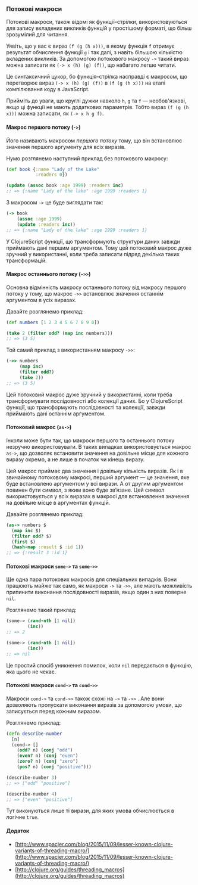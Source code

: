 ### Потокові макроси

Потокові макроси, також відомі як функції–стрілки, використовуються для запису вкладених викликів функцій у простішому форматі, що більш зрозумілий для читання.

Уявіть, що у вас є вираз `(f (g (h x)))`, в якому функція `f` отримує результат обчислення функції `g` і так далі, з навіть більшою кількістю вкладених викликів. За допомогою потокового макросу `->` такий вираз можна записати як `(-> x (h) (g) (f))`, що набагато легше читати.

Це синтаксичний цукор, бо функція–стрілка насправді є макросом, що перетворює вираз `(-> x (h) (g) (f))` в `(f (g (h x)))` на етапі компілювання коду в JavaScript.

Прийміть до уваги, що круглі дужки навколо `h`, `g` та `f` — необов'язкові, якщо ці функції не мають додаткових параметрів. Тобто вираз `(f (g (h x)))` можна записати, як `(-> x h g f)`.

#### Макрос першого потоку (`->`)

Його називають макросом *першого потоку* тому, що він встановлює значення першого аргументу для всіх виразів.

Нумо розглянемо наступний приклад без потокового макросу:

```clojure
(def book {:name "Lady of the Lake"
           :readers 0})

(update (assoc book :age 1999) :readers inc)
;; => {:name "Lady of the lake" :age 1999 :readers 1}
```

З макросом `->` це буде виглядати так:

```clojure
(-> book
    (assoc :age 1999)
    (update :readers inc))
;; => {:name "Lady of the lake" :age 1999 :readers 1}
```

У ClojureScript функції, що трансформують структури даних завжди приймають дані першим аргументом. Тому цей потоковий макрос дуже зручний у використанні, коли треба записати підряд декілька таких трансформацій.

#### Макрос останнього потоку (`->>`)

Основна відмінність макросу останнього потоку від макросу першого потоку у тому, що макрос `->>` встановлює значення останнім аргументом в усіх виразах.

Давайте розглянемо приклад:

```clojure
(def numbers [1 2 3 4 5 6 7 8 9 0])

(take 2 (filter odd? (map inc numbers)))
;; => (3 5)
```

Той самий приклад з використанням макросу `->>`:

```clojure
(->> numbers
     (map inc)
     (filter odd?)
     (take 2))
;; => (3 5)
```

Цей потоковий макрос дуже зручний у використанні, коли треба трансформувати послідовності або колекції даних. Бо у ClojureScript функції, що трансформують послідовності та колекції, завжди приймають дані останнім аргументом.

#### Потоковий макрос (`as->`)

Інколи може бути так, що макроси першого та останнього потоку незручно використовувати. В таких випадках використовується макрос `as->`, що дозволяє встановити значення на довільне місце для кожного виразу окремо, а не лише в початок чи кінець виразу.

Цей макрос приймає два значення і довільну кількість виразів. Як і в звичайному потоковому макросі, перший аргумент — це значення, яке буде встановлено аргументом у всі вирази. А от другим аргументом повинен бути символ, з яким воно буде зв’язане. Цей символ використовується у всіх виразах в макросі для встановлення значення на довільне місце в аргументах функцій.

Давайте розглянемо приклад:

```clojure
(as-> numbers $
  (map inc $)
  (filter odd? $)
  (first $)
  (hash-map :result $ :id 1))
;; => {:result 3 :id 1}
```

#### Потокові макроси `some->` та `some->>`

Ще одна пара потокових макросів для спеціальних випадків. Вони працюють майже так само, як макроси `->` та `->>`, але мають можливість припинити виконання послідовності виразів, якщо один з них поверне `nil`.

Розглянемо такий приклад:

```clojure
(some-> (rand-nth [1 nil])
        (inc))
;; => 2

(some-> (rand-nth [1 nil])
        (inc))
;; => nil
```

Це простий спосіб уникнення помилок, коли `nil` передається в функцію, яка цього не чекає.

#### Потокові макроси `cond->` та `cond->>`

Макроси `cond->` та `cond->>` також схожі на `->` та `->>` . Але вони дозволяють пропускати виконання виразів за допомогою умови, що записується перед кожним виразом.

Розглянемо приклад:

```clojure
(defn describe-number
  [n]
  (cond-> []
    (odd? n) (conj "odd")
    (even? n) (conj "even")
    (zero? n) (conj "zero")
    (pos? n) (conj "positive")))

(describe-number 3)
;; => ["odd" "positive"]

(describe-number 4)
;; => ["even" "positive"]
```

Тут виконуються лише ті вирази, для яких умова обчислюється в логічне `true`.

#### Додаток

- [http://www.spacjer.com/blog/2015/11/09/lesser-known-clojure-variants-of-threading-macro/](http://www.spacjer.com/blog/2015/11/09/lesser-known-clojure-variants-of-threading-macro/)
- [http://clojure.org/guides/threading_macros](http://clojure.org/guides/threading_macros)

